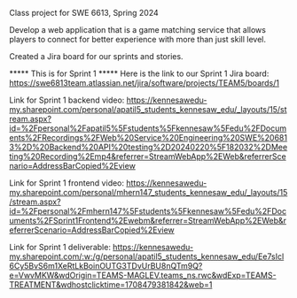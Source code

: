 
Class project for SWE 6613, Spring 2024

Develop a web application that is a game matching service that allows players to connect for better experience with more than just skill level. 

Created a Jira board for our sprints and stories. 


***** This is for Sprint 1 *****
Here is the link to our Sprint 1 Jira board: https://swe6813team.atlassian.net/jira/software/projects/TEAM5/boards/1

Link for Sprint 1 backend video: https://kennesawedu-my.sharepoint.com/personal/apatil5_students_kennesaw_edu/_layouts/15/stream.aspx?id=%2Fpersonal%2Fapatil5%5Fstudents%5Fkennesaw%5Fedu%2FDocuments%2FRecordings%2FWeb%20Service%20Engineering%20SWE%206813%2D%20Backend%20API%20testing%2D20240220%5F182032%2DMeeting%20Recording%2Emp4&referrer=StreamWebApp%2EWeb&referrerScenario=AddressBarCopied%2Eview

Link for Sprint 1 frontend video: https://kennesawedu-my.sharepoint.com/personal/mhern147_students_kennesaw_edu/_layouts/15/stream.aspx?id=%2Fpersonal%2Fmhern147%5Fstudents%5Fkennesaw%5Fedu%2FDocuments%2FSprint1Frontend%2Ewebm&referrer=StreamWebApp%2EWeb&referrerScenario=AddressBarCopied%2Eview

Link for Sprint 1 deliverable: https://kennesawedu-my.sharepoint.com/:w:/g/personal/apatil5_students_kennesaw_edu/Ee7sIcl6Cy5BvS6m1XeRtLkBoinOUTG3TDvUrBU8nQTm9Q?e=VwvMKW&wdOrigin=TEAMS-MAGLEV.teams_ns.rwc&wdExp=TEAMS-TREATMENT&wdhostclicktime=1708479381842&web=1
